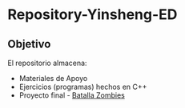 # Repository-Yinsheng-ED

## Objetivo

El repositorio almacena:

- Materiales de Apoyo 
- Ejercicios (programas) hechos en C++
- Proyecto final - [Batalla Zombies](/WS-Proyecto-Zombie/)
